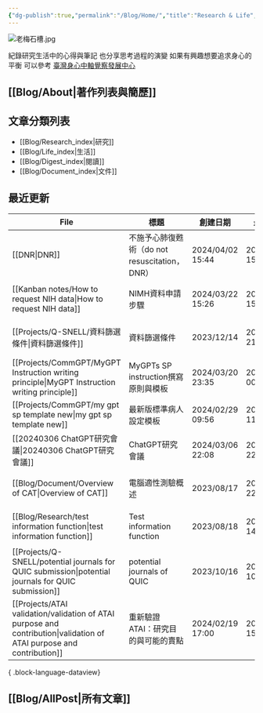 ```yaml
---
{"dg-publish":true,"permalink":"/Blog/Home/","title":"Research & Life","tags":["blog","gardenEntry","gardenEntry","gardenEntry"],"created":"2023-02-16T00:00:00.000Z","updated":"2024-02-06T23:10"}
---
```



![老梅石槽.jpg](/img/user/Blog/images/%E8%80%81%E6%A2%85%E7%9F%B3%E6%A7%BD.jpg)

紀錄研究生活中的心得與筆記
也分享思考過程的演變
如果有興趣想要追求身心的平衡
可以參考 [臺灣身心中軸覺察發展中心](https://bmaa.tw)

## [[Blog/About\|著作列表與簡歷]]

## 文章分類列表

- [[Blog/Research_index\|研究]]
- [[Blog/Life_index\|生活]]
- [[Blog/Digest_index\|閱讀]]
- [[Blog/Document_index\|文件]]

## 最近更新


<div class="transclusion internal-embed is-loaded"><div class="markdown-embed">





| File                                                                                                                     | 標題                                 | 創建日期              | 最後修改              | 類別                                         |
| ------------------------------------------------------------------------------------------------------------------------ | ---------------------------------- | ----------------- | ----------------- | ------------------------------------------ |
| [[DNR\|DNR]]                                                                                                          | 不施予心肺復甦術（do not resuscitation，DNR） | 2024/04/02  15:44 | 2024/04/02  15:44 | <ul><li>research</li></ul>                 |
| [[Kanban notes/How to request NIH data\|How to request NIH data]]                                                     | NIMH資料申請步驟                         | 2024/03/22  15:26 | 2024/03/27  15:10 | <ul><li>research</li><li>note</li></ul>    |
| [[Projects/Q-SNELL/資料篩選條件\|資料篩選條件]]                                                                                   | 資料篩選條件                             | 2023/12/14        | 2024/03/25  21:30 | <ul><li>blog</li><li>research</li></ul>    |
| [[Projects/CommGPT/MyGPT Instruction writing principle\|MyGPT Instruction writing principle]]                         | MyGPTs SP instruction撰寫原則與模板       | 2024/03/20  23:35 | 2024/03/23  00:05 | <ul><li>project</li><li>research</li></ul> |
| [[Projects/CommGPT/my gpt sp template new\|my gpt sp template new]]                                                   | 最新版標準病人設定模板                        | 2024/02/29  09:56 | 2024/03/22  11:27 | \-                                         |
| [[20240306 ChatGPT研究會議\|20240306 ChatGPT研究會議]]                                                                        | ChatGPT研究會議                        | 2024/03/06  22:08 | 2024/03/19  22:59 | <ul><li>research</li></ul>                 |
| [[Blog/Document/Overview of CAT\|Overview of CAT]]                                                                    | 電腦適性測驗概述                           | 2023/08/17        | 2024/03/19  22:52 | <ul><li>blog</li><li>document</li></ul>    |
| [[Blog/Research/test information function\|test information function]]                                                | Test information function          | 2023/08/18        | 2024/03/11  14:09 | <ul><li>blog</li><li>document</li></ul>    |
| [[Projects/Q-SNELL/potential journals for QUIC submission\|potential journals for QUIC submission]]                   | potential journals of QUIC         | 2023/10/16        | 2024/03/04  10:16 | <ul><li>project</li><li>note</li></ul>     |
| [[Projects/ATAI validation/validation of ATAI purpose and contribution\|validation of ATAI purpose and contribution]] | 重新驗證ATAI：研究目的與可能的賣點                | 2024/02/19  17:00 | 2024/02/23  15:36 | <ul><li>research</li><li>note</li></ul>    |

{ .block-language-dataview}

</div></div>


## [[Blog/AllPost\|所有文章]]
